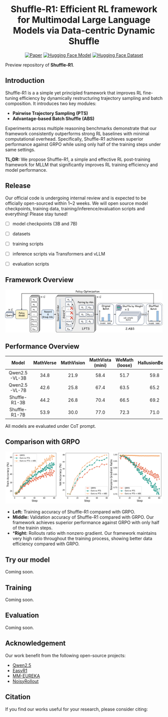 <div align="center">

# Shuffle-R1: Efficient RL framework for Multimodal Large Language Models via Data-centric Dynamic Shuffle

[![Paper](https://img.shields.io/badge/paper-A42C25?style=flat&logo=arxiv&logoColor=white)](https://github.com/XenoZLH/Shuffle-R1) 
[![Hugging Face Model](https://img.shields.io/badge/%F0%9F%A4%97%20Hugging%20Face-Model-blue)](https://github.com/XenoZLH/Shuffle-R1) 
[![Hugging Face Dataset](https://img.shields.io/badge/%F0%9F%A4%97%20Hugging%20Face-Dataset-green)](https://github.com/XenoZLH/Shuffle-R1)

</div>

Preview repository of **Shuffle-R1**.

## Introduction
Shuffle-R1 is a a simple yet principled framework that improves RL fine-tuning efficiency by dynamically restructuring trajectory sampling and batch composition. It introduces two key modules:

- **Pairwise Trajectory Sampling (PTS)**
- **Advantage-based Batch Shuffle (ABS)**

Experiments across multiple reasoning benchmarks demonstrate that our framework consistently outperforms strong RL baselines with minimal computational overhead. Specifically, Shuffle-R1 achieves superior performance against GRPO while using only half of the training steps under same settings.

**TL;DR:** We propose Shuffle-R1, a simple and effective RL post-training framework for MLLM that significantly improves RL training efficiency and model performance.

## Release
Our official code is undergoing internal review and is expected to be officially open-sourced within 1~2 weeks. We will open source model checkpoints, training data, training/inference/evaluation scripts and everything! Please stay tuned!
 - [ ] model checkpoints (3B and 7B)
 - [ ] datasets
 - [ ] training scripts
 - [ ] inference scripts via Transformers and vLLM
 - [ ] evaluation scripts


## Framework Overview
![Framework Overview](assets/framework.png)

## Performance Overview
| Model | MathVerse | MathVision | MathVista (mini) | WeMath (loose) | HallusionBench | ChartQA | Avg. |
| :---: | :---: | :---: | :---: | :---: | :---: | :---: | :---: |
| Qwen2.5-VL-3B | 34.8 | 21.9 | 58.4 | 51.7 | 59.8 | 73.1 | 49.9 |
| Qwen2.5-VL-7B | 42.6 | 25.8 | 67.4 | 63.5 | 65.2 | 79.8 | 57.4 |
| Shuffle-R1-3B | 44.2 | 26.8 | 70.4 | 66.5 | 69.2 | 79.9 | 59.5 |
| Shuffle-R1-7B | 53.9 | 30.0 | 77.0 | 72.3 | 71.0 | 84.1 | 64.7 |

All models are evaluated under CoT prompt.

## Comparison with GRPO
![Training and validation dynamics](assets/compare_with_grpo.png)
 - **Left:** Training accuracy of Shuffle-R1 compared with GRPO. 
 - **Middle:** Validation accuracy of Shuffle-R1 compared with GRPO. Our framework achieves superior performance against GRPO with only half of the trainin steps. 
 - ***Right:** Rollouts ratio with nonzero gradient. Our framework maintains very high ratio throughout the training process, showing better data efficiency compared with GRPO.

## Try our model
Coming soon.

## Training
Coming soon.

## Evaluation
Coming soon.


## Acknowledgement
Our work benefit from the following open-source projects:
- [Qwen2.5](https://github.com/QwenLM/Qwen2.5)
- [EasyR1](https://github.com/hiyouga/EasyR1)
- [MM-EUREKA](https://github.com/ModalMinds/MM-EUREKA)
- [NoisyRollout](https://github.com/NUS-TRAIL/NoisyRollout)

## Citation
If you find our works useful for your research, please consider citing:
```

```